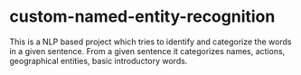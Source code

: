 # custom-named-entity-recognition
This is a NLP based project which tries to identify and categorize the words in a given sentence. From a given sentence it categorizes names, actions, geographical entities, basic introductory words. 
